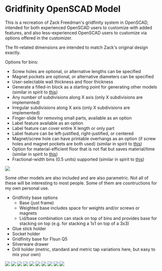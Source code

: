 # Gridfinity OpenSCAD Model
This is a recreation of Zack Freedman's gridfinity system in OpenSCAD, 
intended for both experienced OpenSCAD users to customize with added features, 
and also less-experienced OpenSCAD users to customize via options offered in the customizer.

The fit-related dimensions are intended to match Zack's original design exactly.

Options for bins:
* Screw holes are optional, or alternative lengths can be specified
* Magnet pockets are optional, or alternative diameters can be specified
* User-selectable wall thickness and floor thickness
* Generate a filled-in block as a starting point for generating other models (similar in spirit to [this](https://www.printables.com/model/210548-filled-in-gridfinity-boxes-for-customization))
* Any number of subdivisions along X axis (only X subdivisions are implemented)
* Irregular subdivisions along X axis (only X subdivisions are implemented)
* Finger-slide for removing small parts, available as an option
* Label feature available as an option
* Label feature can cover entire X length or only part
* Label feature can be left-justified, right-justified, or centered
* Magnet/screw hole can have printable overhangs as an option (if screw holes and magnet pockets are both used) (similar in spirit to [this](https://www.printables.com/model/269834-gridfinity-template-modified-for-mid-air-holes))
* Option for material-efficient floor that is not flat but saves material/time (similar in spirit to [this](https://www.printables.com/model/265271-gridfinity-lite-economical-plain-storage-bins))
* Fractional-width bins (0.5 units) supported (similar in spirit to [this](https://www.printables.com/model/241907-gridfinity-half-boxes-up-to-3-grids-long-and-6u-hi))

[<img src="./Images/customizer.png">]()

Some other models are also included and are also parametric.  Not all of these will be interesting to most people.  Some of them are cosntructions for my own personal use.
* Gridfinity base options
  * Base (just frame)
  * Weighted base includes space for weights and/or screws or magnets
  * Lid/base combination can stack on top of bins and provides base for stacking on top (e.g. for stacking a 1x1 on top of a 3x3)
* Glue stick holder
* Socket holder
* Gridfinity base for Flsun Q5
* Silverware drawer
* Drill holder (metric, standard and metric tap variations here, but easy to mix your own)

[<img src="./Images/basic_cup_2x1x3.png">]()
[<img src="./Images/divided_cup_2x1x3x5.png">]()
[<img src="./Images/irregular_cup_2x1x3.png">]()
[<img src="./Images/efficient_floor.png">]()
[<img src="./Images/basic_cup_halfx2x4.png">]()
[<img src="./Images/overhang_remedy.png">]()
[<img src="./Images/frame_baseplate.png">]()
[<img src="./Images/weighted_baseplate_top.png">]()
[<img src="./Images/weighted_baseplate_bottom.png">]()
[<img src="./Images/lid_baseplate_combo.png">]()
